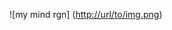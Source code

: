 ![my mind rgn] ([http://url/to/img.png](https://media.tenor.com/qJRMLPlR3_8AAAAi/maxwell-cat.gif)) 
